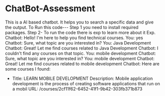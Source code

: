 # ChatBot-Assessment
This is a AI based chatbot. It helps you to search a specific data and give the output.
To Run this code---
Step 1 you need to install required packages.
Step 2- To run the code there is exp to learn more about it 
Exp.
Chatbot: Hello! I'm here to help you find technical courses.
You: yes
Chatbot: Sure, what topic are you interested in?
You: Java Development
Chatbot: Great! Let me find courses related to Java Development
Chatbot: I couldn't find any courses on that topic.
You: mobile development
Chatbot: Sure, what topic are you interested in?
You: mobile development
Chatbot: Great! Let me find courses related to mobile development
Chatbot: Here are some courses I found:
- Title: LEARN MOBILE DEVELOPMENT
  Description: Mobile application development is the process of creating software applications that run on a mobil
  URL: /courses/2cf11f62-6452-41f1-9b42-303fb371b873
